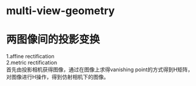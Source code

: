 # multi-view-geometry
两图像间的投影变换
=======
1.affine rectification<br>
2.metric rectification<br>
首先由投影相机获得图像，通过在图像上求得vanishing point的方式得到H矩阵，对图像进行H操作，得到仿射相机下的图像。<br>

